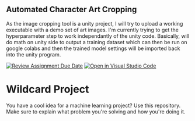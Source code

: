 ## Automated Character Art Cropping

As the image cropping tool is a unity project, I will try to upload a working executable with a demo set of art images. I'm currently trying to get the hyperparameter step to work independantly of the unity code. Basically, will do math on unity side to output a training dataset which can then be run on google colabs and then the trained model settings will be imported back into the unity program.

[![Review Assignment Due Date](https://classroom.github.com/assets/deadline-readme-button-24ddc0f5d75046c5622901739e7c5dd533143b0c8e959d652212380cedb1ea36.svg)](https://classroom.github.com/a/Pat625Hd)
[![Open in Visual Studio Code](https://classroom.github.com/assets/open-in-vscode-718a45dd9cf7e7f842a935f5ebbe5719a5e09af4491e668f4dbf3b35d5cca122.svg)](https://classroom.github.com/online_ide?assignment_repo_id=14935148&assignment_repo_type=AssignmentRepo)
# Wildcard Project

You have a cool idea for a machine learning project? Use this repository. Make
sure to explain what problem you're solving and how you're doing it.
